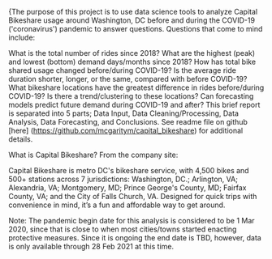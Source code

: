 {The purpose of this project is to use data science tools to analyze Capital Bikeshare usage around Washington, DC before and during the COVID-19 ('coronavirus') pandemic to answer questions. Questions that come to mind include:

What is the total number of rides since 2018?
What are the highest (peak) and lowest (bottom) demand days/months since 2018?
How has total bike shared usage changed before/during COVID-19?
Is the average ride duration shorter, longer, or the same, compared with before COVID-19?
What bikeshare locations have the greatest difference in rides before/during COVID-19? Is there a trend/clustering to these locations?
Can forecasting models predict future demand during COVID-19 and after?
This brief report is separated into 5 parts; Data Input, Data Cleaning/Processing, Data Analysis, Data Forecasting, and Conclusions. See readme file on github [here] (https://github.com/mcgaritym/capital_bikeshare) for additional details.

What is Capital Bikeshare? From the company site:

Capital Bikeshare is metro DC's bikeshare service, with 4,500 bikes and 500+ stations across 7 jurisdictions: Washington, DC.; Arlington, VA; Alexandria, VA; Montgomery, MD; Prince George's County, MD; Fairfax County, VA; and the City of Falls Church, VA. Designed for quick trips with convenience in mind, it’s a fun and affordable way to get around.

Note: The pandemic begin date for this analysis is considered to be 1 Mar 2020, since that is close to when most cities/towns started enacting protective measures. Since it is ongoing the end date is TBD, however, data is only available through 28 Feb 2021 at this time.